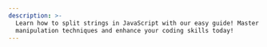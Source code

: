 ```yaml
---
description: >-
  Learn how to split strings in JavaScript with our easy guide! Master string
  manipulation techniques and enhance your coding skills today!
---
```


